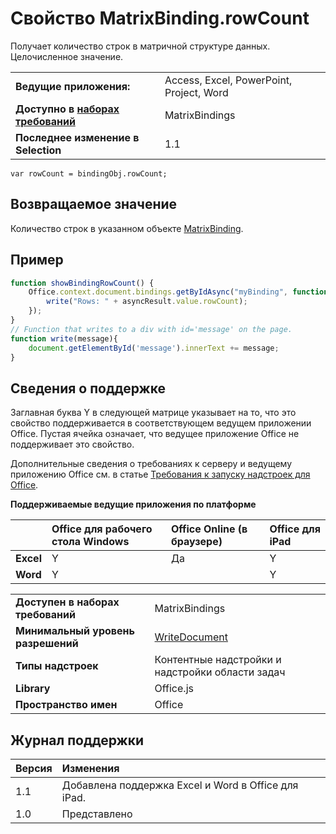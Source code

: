 
# Свойство MatrixBinding.rowCount
Получает количество строк в матричной структуре данных. Целочисленное значение.

|||
|:-----|:-----|
|**Ведущие приложения:**|Access, Excel, PowerPoint, Project, Word|
|**Доступно в [наборах требований](../../docs/overview/specify-office-hosts-and-api-requirements.md)**|MatrixBindings|
|**Последнее изменение в Selection**|1.1|

```
var rowCount = bindingObj.rowCount;
```


## Возвращаемое значение

Количество строк в указанном объекте [MatrixBinding](../../reference/shared/binding.matrixbinding.md).


## Пример




```js
function showBindingRowCount() {
    Office.context.document.bindings.getByIdAsync("myBinding", function (asyncResult) {
        write("Rows: " + asyncResult.value.rowCount);
    });
}
// Function that writes to a div with id='message' on the page.
function write(message){
    document.getElementById('message').innerText += message; 
}
```




## Сведения о поддержке


Заглавная буква Y в следующей матрице указывает на то, что это свойство поддерживается в соответствующем ведущем приложении Office. Пустая ячейка означает, что ведущее приложение Office не поддерживает это свойство.

Дополнительные сведения о требованиях к серверу и ведущему приложению Office см. в статье [Требования к запуску надстроек для Office](../../docs/overview/requirements-for-running-office-add-ins.md).


**Поддерживаемые ведущие приложения по платформе**


||**Office для рабочего стола Windows**|**Office Online (в браузере)**|**Office для iPad**|
|:-----|:-----|:-----|:-----|
|**Excel**|Y|Да|Y|
|**Word**|Y||Y|

|||
|:-----|:-----|
|**Доступен в наборах требований**|MatrixBindings|
|**Минимальный уровень разрешений**|[WriteDocument](../../docs/develop/requesting-permissions-for-api-use-in-content-and-task-pane-add-ins.md)|
|**Типы надстроек**|Контентные надстройки и надстройки области задач|
|**Library**|Office.js|
|**Пространство имен**|Office|

## Журнал поддержки




|**Версия**|**Изменения**|
|:-----|:-----|
|1.1|Добавлена поддержка Excel и Word в Office для iPad.|
|1.0|Представлено|
